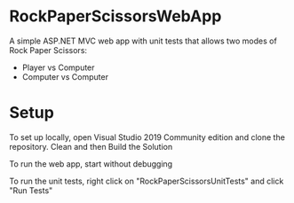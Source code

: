 # RockPaperScissorsWebApp

A simple ASP.NET MVC web app with unit tests that allows two modes of Rock Paper Scissors:
  - Player vs Computer
  - Computer vs Computer


# Setup

To set up locally, open Visual Studio 2019 Community edition and clone the repository.
Clean and then Build the Solution

To run the web app, start without debugging

To run the unit tests, right click on "RockPaperScissorsUnitTests" and click "Run Tests"
